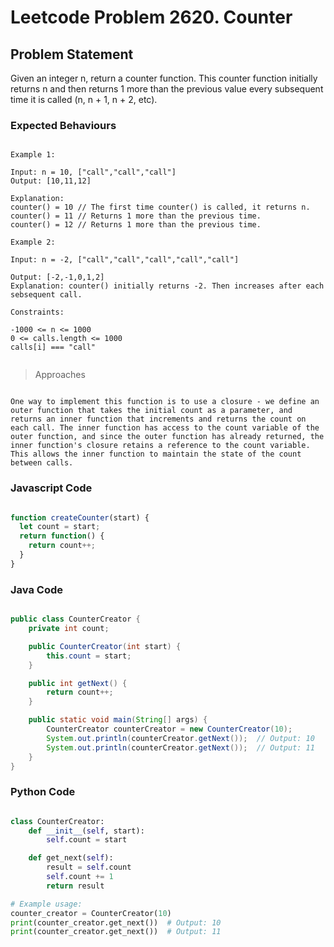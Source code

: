 # Leetcode Problem 2620. Counter

## Problem Statement

Given an integer n, return a counter function. This counter function initially returns n and then returns 1 more than the previous value every subsequent time it is called (n, n + 1, n + 2, etc).

### Expected Behaviours

```plaintext

Example 1:

Input: n = 10, ["call","call","call"]
Output: [10,11,12]
 
Explanation: 
counter() = 10 // The first time counter() is called, it returns n.
counter() = 11 // Returns 1 more than the previous time.
counter() = 12 // Returns 1 more than the previous time.

Example 2:

Input: n = -2, ["call","call","call","call","call"]

Output: [-2,-1,0,1,2]
Explanation: counter() initially returns -2. Then increases after each sebsequent call.
 
Constraints:

-1000 <= n <= 1000
0 <= calls.length <= 1000
calls[i] === "call"
 
```

> Approaches

```plaintext

One way to implement this function is to use a closure - we define an outer function that takes the initial count as a parameter, and returns an inner function that increments and returns the count on each call. The inner function has access to the count variable of the outer function, and since the outer function has already returned, the inner function's closure retains a reference to the count variable. This allows the inner function to maintain the state of the count between calls.

```
### Javascript Code

```javascript

function createCounter(start) {
  let count = start;
  return function() {
    return count++;
  }
}

```
### Java Code

```java

public class CounterCreator {
    private int count;

    public CounterCreator(int start) {
        this.count = start;
    }

    public int getNext() {
        return count++;
    }

    public static void main(String[] args) {
        CounterCreator counterCreator = new CounterCreator(10);
        System.out.println(counterCreator.getNext());  // Output: 10
        System.out.println(counterCreator.getNext());  // Output: 11
    }
}


```
### Python Code

```python

class CounterCreator:
    def __init__(self, start):
        self.count = start

    def get_next(self):
        result = self.count
        self.count += 1
        return result

# Example usage:
counter_creator = CounterCreator(10)
print(counter_creator.get_next())  # Output: 10
print(counter_creator.get_next())  # Output: 11


```